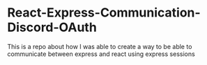 # React-Express-Communication-Discord-OAuth
This is a repo about how I was able to create a way to be able to communicate between express and react using express sessions
